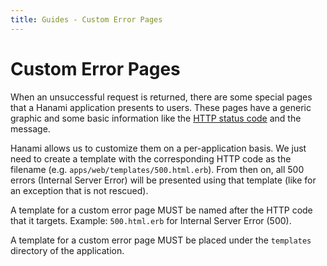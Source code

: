 ```yaml
---
title: Guides - Custom Error Pages
---
```


# Custom Error Pages

When an unsuccessful request is returned, there are some special pages that a Hanami application presents to users.
These pages have a generic graphic and some basic information like the [HTTP status code](https://en.wikipedia.org/wiki/List_of_HTTP_status_codes) and the message.

Hanami allows us to customize them on a per-application basis.
We just need to create a template with the corresponding HTTP code as the filename (e.g. `apps/web/templates/500.html.erb`).
From then on, all 500 errors (Internal Server Error) will be presented using that template (like for an exception that is not rescued).

<p class="convention">
  A template for a custom error page MUST be named after the HTTP code that it targets.
  Example: <code>500.html.erb</code> for Internal Server Error (500).
</p>

<p class="convention">
  A template for a custom error page MUST be placed under the <code>templates</code> directory of the application.
</p>
